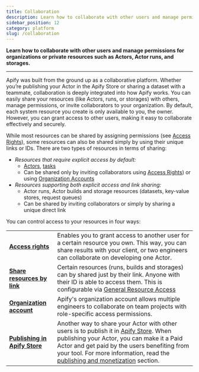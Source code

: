 ```yaml
---
title: Collaboration
description: Learn how to collaborate with other users and manage permissions for organizations or private resources such as Actors, Actor runs, and storages.
sidebar_position: 12
category: platform
slug: /collaboration
---
```


**Learn how to collaborate with other users and manage permissions for organizations or private resources such as Actors, Actor runs, and storages.**

---
Apify was built from the ground up as a collaborative platform. Whether you’re publishing your Actor in the Apify Store or sharing a dataset with a teammate, collaboration is deeply integrated into how Apify works. You can easily share your resources (like Actors, runs, or storages) with others, manage permissions, or invite collaborators to your organization. By default, each system resource you create is only available to you, the owner. However, you can grant access to other users, making it easy to collaborate effectively and securely.

While most resources can be shared by assigning permissions (see [Access Rights](./access_rights.md)), some resources can also be shared simply by using their unique links or IDs. There are two types of resources in terms of sharing:

- _Resources that require explicit access by default:_
  - [Actors](../actors/running/index.md), [tasks](../actors/running/tasks.md)
  - Can be shared only by inviting collaborators using [Access Rights](./access_rights.md)) or using [Organization Accounts](./organization_account/index.md)
- _Resources supporting both explicit access and link sharing:_
  - Actor runs, Actor builds and storage resources (datasets, key-value stores, request queues)
  - Can be shared by inviting collaborators or simply by sharing a unique direct link

You can control access to your resources in four ways:

<table>
    <tr>
        <td><strong><a href="/platform/collaboration/access-rights">Access rights</a></strong></td>
        <td>Enables you to grant access to another user for a certain resource you own. This way, you can share results with your client, or two engineers can collaborate on developing one Actor.</td>
    </tr>
    <tr>
        <td><strong><a href="/platform/collaboration/general-resource-access">Share resources by link</a></strong></td>
        <td>Certain resources (runs, builds and storages) can by shared just by their link. Anyone with their ID is able to access them. This is configurable via <a href="/platform/collaboration/general-resource-access">General Resource Access</a></td>
    </tr>
    <tr>
        <td><strong><a href="/platform/collaboration/organization-account">Organization account</a></strong></td>
        <td>Apify's organization account allows multiple engineers to collaborate on team projects with role-specific access permissions.</td>
    </tr>
    <tr>
        <td><strong><a href="/platform/actors/publishing">Publishing in Apify Store</a></strong></td>
        <td>Another way to share your Actor with other users is to publish it in <a href="https://apify.com/store">Apify Store</a>. When publishing your Actor, you can make it a Paid Actor and get paid by the users benefiting from your tool. For more information, read the <a href="/platform/actors/publishing">publishing and monetization</a> section.</td>
    </tr>
</table>
